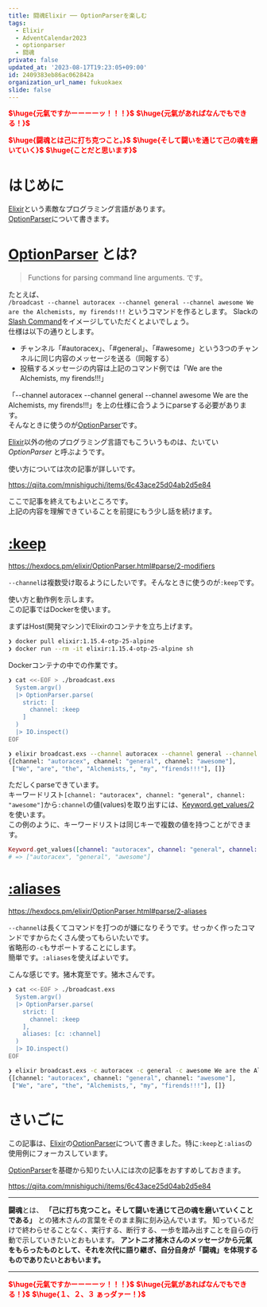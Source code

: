 ```yaml
---
title: 闘魂Elixir ── OptionParserを楽しむ
tags:
  - Elixir
  - AdventCalendar2023
  - optionparser
  - 闘魂
private: false
updated_at: '2023-08-17T19:23:05+09:00'
id: 2409383eb86ac062842a
organization_url_name: fukuokaex
slide: false
---
```

<b><font color="red">$\huge{元氣ですかーーーーッ！！！}$</font></b>
<b><font color="red">$\huge{元氣があればなんでもできる！}$</font></b>

<b><font color="red">$\huge{闘魂とは己に打ち克つこと。}$</font></b>
<b><font color="red">$\huge{そして闘いを通じて己の魂を磨いていく}$</font></b>
<b><font color="red">$\huge{ことだと思います}$</font></b>
# はじめに

[Elixir](https://elixir-lang.org/)という素敵なプログラミング言語があります。  
[OptionParser](https://hexdocs.pm/elixir/OptionParser.html)について書きます。  

# [OptionParser](https://hexdocs.pm/elixir/OptionParser.html) とは?

> Functions for parsing command line arguments.
です。

たとえば、  
`/broadcast --channel autoracex --channel general --channel awesome We are the Alchemists, my firends!!!`
というコマンドを作るとします。
Slackの[Slash Command](https://api.slack.com/interactivity/slash-commands)をイメージしていただくとよいでしょう。  
仕様は以下の通りとします。

- チャンネル「#autoracex」、「#general」、「#awesome」という3つのチャンネルに同じ内容のメッセージを送る（同報する）
- 投稿するメッセージの内容は上記のコマンド例では「We are the Alchemists, my firends!!!」

「--channel autoracex --channel general --channel awesome We are the Alchemists, my firends!!!」を上の仕様に合うようにparseする必要があります。  
そんなときに使うのが[OptionParser](https://hexdocs.pm/elixir/OptionParser.html)です。  

[Elixir](https://elixir-lang.org/)以外の他のプログラミング言語でもこういうものは、たいてい _OptionParser_ と呼ぶようです。  

使い方については次の記事が詳しいです。  

https://qiita.com/mnishiguchi/items/6c43ace25d04ab2d5e84

ここで記事を終えてもよいところです。  
上記の内容を理解できていることを前提にもう少し話を続けます。  

# [:keep](https://hexdocs.pm/elixir/OptionParser.html#parse/2-modifiers)

https://hexdocs.pm/elixir/OptionParser.html#parse/2-modifiers

`--channel`は複数受け取るようにしたいです。そんなときに使うのが`:keep`です。  

使い方と動作例を示します。  
この記事ではDockerを使います。  

まずはHost(開発マシン)でElixirのコンテナを立ち上げます。  

```bash
❯ docker pull elixir:1.15.4-otp-25-alpine
❯ docker run --rm -it elixir:1.15.4-otp-25-alpine sh
```

Dockerコンテナの中での作業です。  

```bash
❯ cat <<-EOF > ./broadcast.exs
  System.argv()
  |> OptionParser.parse(
    strict: [
      channel: :keep
    ]
  )
  |> IO.inspect()
EOF

❯ elixir broadcast.exs --channel autoracex --channel general --channel awesome We are the Alchemists, my firends!!!
{[channel: "autoracex", channel: "general", channel: "awesome"],
 ["We", "are", "the", "Alchemists,", "my", "firends!!!"], []}
```

ただしくparseできています。  
キーワードリスト`[channel: "autoracex", channel: "general", channel: "awesome"]`から`:channel`の値(values)を取り出すには、[Keyword.get_values/2](https://hexdocs.pm/elixir/Keyword.html#get_values/2)を使います。  
この例のように、キーワードリストは同じキーで複数の値を持つことができます。  

```elixir
Keyword.get_values([channel: "autoracex", channel: "general", channel: "awesome"], :channel)
# => ["autoracex", "general", "awesome"]
```



# [:aliases](https://hexdocs.pm/elixir/OptionParser.html#parse/2-aliases)

https://hexdocs.pm/elixir/OptionParser.html#parse/2-aliases

`--channel`は長くてコマンドを打つのが嫌になりそうです。せっかく作ったコマンドですからたくさん使ってもらいたいです。  
省略形の`-c`もサポートすることにします。  
簡単です。`:aliases`を使えばよいです。

こんな感じです。猪木寛至です。猪木さんです。  

```bash
❯ cat <<-EOF > ./broadcast.exs
  System.argv()
  |> OptionParser.parse(
    strict: [
      channel: :keep
    ],
    aliases: [c: :channel]
  )
  |> IO.inspect()
EOF

❯ elixir broadcast.exs -c autoracex -c general -c awesome We are the Alchemists, my firends!!!
{[channel: "autoracex", channel: "general", channel: "awesome"],
 ["We", "are", "the", "Alchemists,", "my", "firends!!!"], []}
```

# さいごに

この記事は、[Elixir](https://elixir-lang.org/)の[OptionParser](https://hexdocs.pm/elixir/OptionParser.html)について書きました。特に`:keep`と`:alias`の使用例にフォーカスしています。  

[OptionParser](https://hexdocs.pm/elixir/OptionParser.html)を基礎から知りたい人には次の記事をおすすめしておきます。  

https://qiita.com/mnishiguchi/items/6c43ace25d04ab2d5e84

---

**闘魂**とは、  **「己に打ち克つこと。そして闘いを通じて己の魂を磨いていくことである」** との猪木さんの言葉をそのまま胸に刻み込んでいます。
知っているだけで終わらせることなく、実行する、断行する、一歩を踏み出すことを自らの行動で示していきたいとおもいます。
**アントニオ猪木さんのメッセージから元氣をもらったものとして、それを次代に語り継ぎ、自分自身が「闘魂」を体現するものでありたいとおもいます。**

---

<b><font color="red">$\huge{元氣ですかーーーーッ！！！}$</font></b>
<b><font color="red">$\huge{元氣があればなんでもできる！}$</font></b>
<b><font color="red">$\huge{１、２、３ ぁっダァー！}$</font></b>

